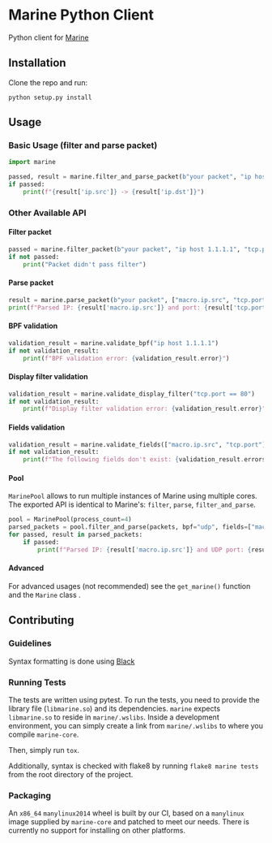 # Marine Python Client
Python client for [Marine](https://github.com/tomlegkov/marine-core)

## Installation
Clone the repo and run:
```shell
python setup.py install
```

## Usage
### Basic Usage (filter and parse packet)
```python
import marine

passed, result = marine.filter_and_parse_packet(b"your packet", "ip host 1.1.1.1", "tcp.port == 80", ["ip.src", "ip.dst"])
if passed:
    print(f"{result['ip.src']} -> {result['ip.dst']}")
```

### Other Available API
#### Filter packet
```python
passed = marine.filter_packet(b"your packet", "ip host 1.1.1.1", "tcp.port == 80")
if not passed:
    print("Packet didn't pass filter")
```

#### Parse packet
```python
result = marine.parse_packet(b"your packet", ["macro.ip.src", "tcp.port"], {"macro.ip.src": ["ip.src", "ipv6.src"]})
print(f"Parsed IP: {result['macro.ip.src']} and port: {result['tcp.port']}")
```

#### BPF validation
```python
validation_result = marine.validate_bpf("ip host 1.1.1.1")
if not validation_result:
    print(f"BPF validation error: {validation_result.error}")
```

#### Display filter validation
```python
validation_result = marine.validate_display_filter("tcp.port == 80")
if not validation_result:
    print(f"Display filter validation error: {validation_result.error}")
```

#### Fields validation
```python
validation_result = marine.validate_fields(["macro.ip.src", "tcp.port"], {"macro.ip.src": ["ip.src", "ipv6.src"]})
if not validation_result:
    print(f"The following fields don't exist: {validation_result.errors}")
```

#### Pool
`MarinePool` allows to run multiple instances of Marine using multiple cores. 
The exported API is identical to Marine's: `filter`, `parse`, `filter_and_parse`.

```python
pool = MarinePool(process_count=4)
parsed_packets = pool.filter_and_parse(packets, bpf="udp", fields=["macro.ip.src", "udp.port"], field_templates={"macro.ip.src": ["ip.src", "ipv6.src"]})
for passed, result in parsed_packets:
    if passed:
        print(f"Parsed IP: {result['macro.ip.src']} and UDP port: {result['udp.port']}")
```


#### Advanced
For advanced usages (not recommended) see the `get_marine()` function and the `Marine` class    .

## Contributing
### Guidelines
Syntax formatting is done using [Black](https://github.com/psf/black)

### Running Tests
The tests are written using pytest. To run the tests, you need to provide the library file (`libmarine.so`) and its dependencies.
`marine` expects `libmarine.so` to reside in `marine/.wslibs`. Inside a development environment, you can simply create a link from `marine/.wslibs` to where you compile `marine-core`.

Then, simply run `tox`.

Additionally, syntax is checked with flake8 by running `flake8 marine tests` from the root directory of the project.

### Packaging
An `x86_64` `manylinux2014` wheel is built by our CI, based on a `manylinux` image supplied by `marine-core` and patched to meet our needs.
There is currently no support for installing on other platforms.